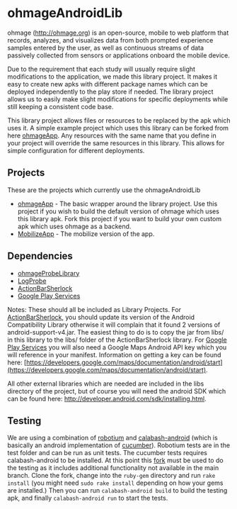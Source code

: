ohmageAndroidLib
================

ohmage (http://ohmage.org) is an open-source, mobile to web platform that records, 
analyzes, and visualizes data from both prompted experience samples entered by the 
user, as well as continuous streams of data passively collected from sensors or 
applications onboard the mobile device. 

Due to the requirement that each study will usually require slight modifications to the application, we made this library project. It makes it easy to create new apks with different package names which can be deployed independently to the play store if needed. The library project allows us to easily make slight modifications for specific deployments while still keeping a consistent code base.

This library project allows files or resources to be replaced by the apk which uses it. A simple example project which uses this library can be forked from here [ohmageApp](https://github.com/ohmage/ohmageApp). Any resources with the same name that you define in your project will override the same resources in this library. This allows for simple configuration for different deployments.

Projects
--------

These are the projects which currently use the ohmageAndroidLib

* [ohmageApp](https://github.com/ohmage/ohmageApp) - The basic wrapper around the library project. Use this project if you wish to build the default version of ohmage which uses this library apk. Fork this project if you want to build your own custom apk which uses ohmage as a backend.
* [MobilizeApp](https://github.com/ohmage/MobilizeApp) - The mobilize version of the app.

Dependencies
------------

* [ohmageProbeLibrary](https://github.com/cens/ohmageProbeLibrary)
* [LogProbe](https://github.com/cens/LogProbe)
* [ActionBarSherlock](https://github.com/JakeWharton/ActionBarSherlock)
* [Google Play Services](http://developer.android.com/google/play-services/setup.html)

Notes:
These should all be included as Library Projects. For [ActionBarSherlock](https://github.com/JakeWharton/ActionBarSherlock), you should update its version of the Android Compatibility Library otherwise it will complain that it found 2 versions of android-support-v4.jar. The easiest thing to do is to copy the jar from libs/ in this library to the libs/ folder of the ActionBarSherlock library. For [Google Play Services](http://developer.android.com/google/play-services/index.html) you will also need a Google Maps Android API key which you will reference in your manifest. Information on getting a key can be found here: [https://developers.google.com/maps/documentation/android/start](https://developers.google.com/maps/documentation/android/start).

All other external libraries which are needed are included in the libs directory of the project,
but of course you will need the android SDK which can be found here:
http://developer.android.com/sdk/installing.html.

Testing
-------

We are using a combination of [robotium](http://code.google.com/p/robotium/) and
[calabash-android](https://github.com/calabash/calabash-android) (which is basically an android
implementation of [cucumber](https://github.com/cucumber/cucumber)). Robotium tests are in the test folder
and can be run as unit tests. The cucumber tests requires calabash-android to be installed. At this point
this [fork](https://github.com/cketcham/calabash-android) must be used to do the testing as it includes
additional functionality not available in the main branch. Clone the fork, change into the `ruby-gem`
directory and run `rake install` (you might need `sudo rake install` depending on how your gems are
installed.) Then you can run `calabash-android build` to build the testing apk, and finally
`calabash-android run` to start the tests.
